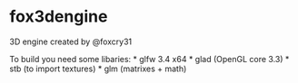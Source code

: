 # fox3dengine
 3D engine created by @foxcry31

To build you need some libaries:
    * glfw 3.4 x64
    * glad (OpenGL core 3.3)
    * stb (to import textures)
    * glm (matrixes + math)
